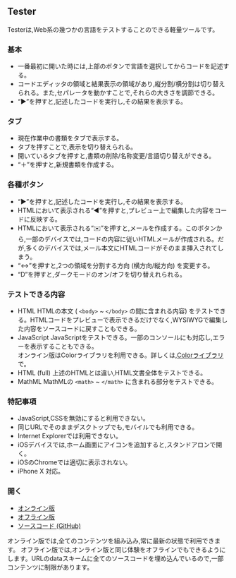## Tester

Testerは,Web系の幾つかの言語をテストすることのできる軽量ツールです。

### 基本
- 一番最初に開いた時には,上部のボタンで言語を選択してからコードを記述する。
- コードエディッタの領域と結果表示の領域があり,縦分割/横分割は切り替えられる。また,セパレータを動かすことで,それらの大きさを調節できる。
- “▶”を︎押すと,記述したコードを実行し,その結果を表示する。

### タブ
- 現在作業中の書類をタブで表示する。
- タブを押すことで,表示を切り替えられる。
- 開いているタブを押すと,書類の削除/名称変更/言語切り替えができる。
- “＋”を︎押すと,新規書類を作成する。

### 各種ボタン
- “▶”を︎押すと,記述したコードを実行し,その結果を表示する。
- HTMLにおいて表示される“︎◀︎”を︎押すと,プレビュー上で編集した内容をコードに反映する。
- HTMLにおいて表示される“︎✉️”を︎押すと,メールを作成する。このボタンから,一部のデバイスでは,コードの内容に従いHTMLメールが作成される。だが,多くのデバイスでは,メール本文にHTMLコードがそのまま挿入されてしまう。
- “︎↔︎”を︎押すと,2つの領域を分割する方向 (横方向/縦方向) を変更する。
- “︎D”を︎押すと,ダークモードのオン/オフを切り替えれられる。

### テストできる内容
- HTML
	HTMLの本文 ( `<body>` ~ `</body>` の間に含まれる内容) をテストできる。HTMLコードをプレビューで表示できるだけでなく,WYSIWYGで編集した内容をソースコードに戻すこともできる。
- JavaScript
	JavaScriptをテストできる。一部のコンソールにも対応し,エラーを表示することもできる。  
	オンライン版はColorライブラリを利用できる。詳しくは,[Colorライブラリ](https://akimikimikimikimikimikimika.github.io/Library/Color.html "Colorライブラリ")で。
- HTML (full)
	上述のHTMLとは違い,HTML文書全体をテストできる。
- MathML
	MathMLの `<math>` ~ `</math>` に含まれる部分をテストできる。

### 特記事項
- JavaScript,CSSを無効にすると利用できない。
- 同じURLでそのままデスクトップでも,モバイルでも利用できる。
- Internet Explorerでは利用できない。
- iOSデバイスでは,ホーム画面にアイコンを追加すると,スタンドアロンで開く。
- iOSのChromeでは適切に表示されない。
- iPhone X 対応。

### 開く
- [オンライン版](https://akimikimikimikimikimikimika.github.io/Tester/Tester.html "Testerオンライン版")
- [オフライン版](https://akimikimikimikimikimikimika.github.io/Tester/offline.html "Testerオフライン版")
- [ソースコード (GitHub)](https://github.com/akimikimikimikimikimikimika/Tester/ "ソースコード")

オンライン版では,全てのコンテンツを組み込み,常に最新の状態で利用できます。
オフライン版では,オンライン版と同じ体験をオフラインでもできるようにします。URLのdataスキームに全てのソースコードを埋め込んでいるので,一部コンテンツに制限があります。
